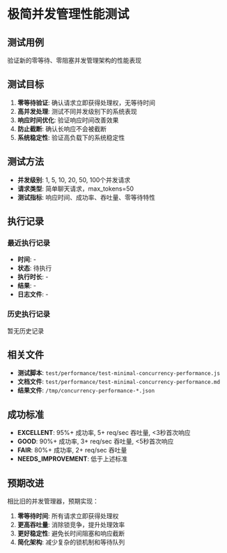 # 极简并发管理性能测试

## 测试用例
验证新的零等待、零阻塞并发管理架构的性能表现

## 测试目标
1. **零等待验证**: 确认请求立即获得处理权，无等待时间
2. **高并发处理**: 测试不同并发级别下的系统表现
3. **响应时间优化**: 验证响应时间改善效果
4. **防止截断**: 确认长响应不会被截断
5. **系统稳定性**: 验证高负载下的系统稳定性

## 测试方法
- **并发级别**: 1, 5, 10, 20, 50, 100个并发请求
- **请求类型**: 简单聊天请求，max_tokens=50
- **测试指标**: 响应时间、成功率、吞吐量、零等待特性

## 执行记录

### 最近执行记录
- **时间**: -
- **状态**: 待执行
- **执行时长**: -
- **结果**: -
- **日志文件**: -

### 历史执行记录
暂无历史记录

## 相关文件
- **测试脚本**: `test/performance/test-minimal-concurrency-performance.js`
- **文档文件**: `test/performance/test-minimal-concurrency-performance.md`
- **结果文件**: `/tmp/concurrency-performance-*.json`

## 成功标准
- **EXCELLENT**: 95%+ 成功率, 5+ req/sec 吞吐量, <3秒首次响应
- **GOOD**: 90%+ 成功率, 3+ req/sec 吞吐量, <5秒首次响应
- **FAIR**: 80%+ 成功率, 2+ req/sec 吞吐量
- **NEEDS_IMPROVEMENT**: 低于上述标准

## 预期改进
相比旧的并发管理器，预期实现：
1. **零等待时间**: 所有请求立即获得处理权
2. **更高吞吐量**: 消除锁竞争，提升处理效率
3. **更好稳定性**: 避免长时间阻塞和响应截断
4. **简化架构**: 减少复杂的锁机制和等待队列